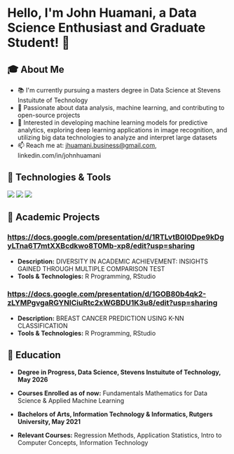 # Hello, I'm John Huamani, a Data Science Enthusiast and Graduate Student! 👋

## 🎓 About Me
- 📚 I'm currently pursuing a masters degree in Data Science at Stevens Instuitute of Technology
- 💼 Passionate about data analysis, machine learning, and contributing to open-source projects
- 🧐 Interested in developing machine learning models for predictive analytics, exploring deep learning applications in image recognition, and utilizing big data technologies to analyze and interpret large datasets
- 📫 Reach me at: jhuamani.business@gmail.com, linkedin.com/in/johnhuamani

## 🔧 Technologies & Tools

![](https://img.shields.io/badge/Python-informational?style=flat&logo=python&logoColor=white&color=2bbc8a)
![](https://img.shields.io/badge/R-informational?style=flat&logo=r&logoColor=white&color=2bbc8a)
![](https://img.shields.io/badge/Pandas-informational?style=flat&logo=pandas&logoColor=white&color=2bbc8a)
<!-- Add more badges from https://shields.io/ -->

## 💼 Academic Projects

### https://docs.google.com/presentation/d/1RTLvtB0I0Dpe9kDgyLTna6T7mtXXBcdkwo8T0Mb-xp8/edit?usp=sharing
- **Description:** DIVERSITY IN ACADEMIC ACHIEVEMENT: INSIGHTS GAINED THROUGH MULTIPLE COMPARISON TEST
- **Tools & Technologies:** R Programming, RStudio

### https://docs.google.com/presentation/d/1GOB80b4qk2-zLYMPgvgaRGYNlCiuRtc2xWGBDU1K3u8/edit?usp=sharing
- **Description:** BREAST CANCER PREDICTION USING K-NN CLASSIFICATION
- **Tools & Technologies:** R Programming, RStudio

## 🏫 Education
- **Degree in Progress, Data Science, Stevens Instuitute of Technology, May 2026**
- **Courses Enrolled as of now:** Fundamentals Mathematics for Data Science & Applied Machine Learning

- **Bachelors of Arts, Information Technology & Informatics, Rutgers University, May 2021**
- **Relevant Courses:** Regression Methods, Application Statistics, Intro to Computer Concepts, Information Technology

